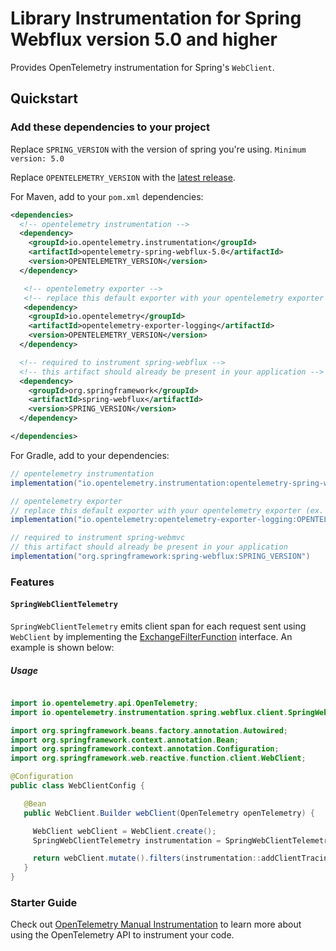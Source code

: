 # Library Instrumentation for Spring Webflux version 5.0 and higher

Provides OpenTelemetry instrumentation for Spring's `WebClient`.

## Quickstart

### Add these dependencies to your project

Replace `SPRING_VERSION` with the version of spring you're using.
`Minimum version: 5.0`

Replace `OPENTELEMETRY_VERSION` with the [latest
release](https://search.maven.org/search?q=g:io.opentelemetry.instrumentation%20AND%20a:opentelemetry-spring-webflux-5.0).

For Maven, add to your `pom.xml` dependencies:

```xml
<dependencies>
  <!-- opentelemetry instrumentation -->
  <dependency>
    <groupId>io.opentelemetry.instrumentation</groupId>
    <artifactId>opentelemetry-spring-webflux-5.0</artifactId>
    <version>OPENTELEMETRY_VERSION</version>
  </dependency>

   <!-- opentelemetry exporter -->
   <!-- replace this default exporter with your opentelemetry exporter (ex. otlp/zipkin/jaeger/..) -->
   <dependency>
    <groupId>io.opentelemetry</groupId>
    <artifactId>opentelemetry-exporter-logging</artifactId>
    <version>OPENTELEMETRY_VERSION</version>
  </dependency>

  <!-- required to instrument spring-webflux -->
  <!-- this artifact should already be present in your application -->
  <dependency>
    <groupId>org.springframework</groupId>
    <artifactId>spring-webflux</artifactId>
    <version>SPRING_VERSION</version>
  </dependency>

</dependencies>
```

For Gradle, add to your dependencies:

```groovy
// opentelemetry instrumentation
implementation("io.opentelemetry.instrumentation:opentelemetry-spring-webflux-5.0:OPENTELEMETRY_VERSION")

// opentelemetry exporter
// replace this default exporter with your opentelemetry exporter (ex. otlp/zipkin/jaeger/..)
implementation("io.opentelemetry:opentelemetry-exporter-logging:OPENTELEMETRY_VERSION")

// required to instrument spring-webmvc
// this artifact should already be present in your application
implementation("org.springframework:spring-webflux:SPRING_VERSION")
```

### Features

#### `SpringWebClientTelemetry`

`SpringWebClientTelemetry` emits client span for each request sent using `WebClient` by implementing
the [ExchangeFilterFunction](https://docs.spring.io/spring/docs/current/javadoc-api/org/springframework/web/reactive/function/client/ExchangeFilterFunction.html)
interface. An example is shown below:

##### Usage

```java

import io.opentelemetry.api.OpenTelemetry;
import io.opentelemetry.instrumentation.spring.webflux.client.SpringWebClientTelemetry;

import org.springframework.beans.factory.annotation.Autowired;
import org.springframework.context.annotation.Bean;
import org.springframework.context.annotation.Configuration;
import org.springframework.web.reactive.function.client.WebClient;

@Configuration
public class WebClientConfig {

   @Bean
   public WebClient.Builder webClient(OpenTelemetry openTelemetry) {

     WebClient webClient = WebClient.create();
     SpringWebClientTelemetry instrumentation = SpringWebClientTelemetry.create(openTelemetry);

     return webClient.mutate().filters(instrumentation::addClientTracingFilter);
   }
}
```

### Starter Guide

Check out [OpenTelemetry Manual Instrumentation](https://opentelemetry.io/docs/instrumentation/java/manual/) to learn more about
using the OpenTelemetry API to instrument your code.
